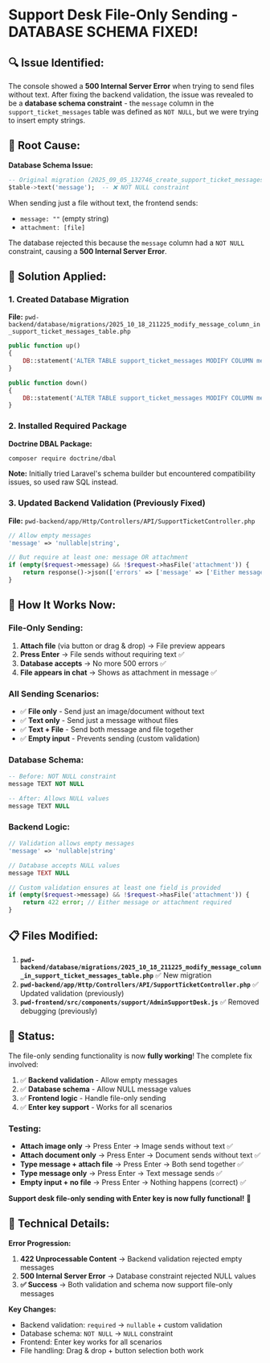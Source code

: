 # Support Desk File-Only Sending - DATABASE SCHEMA FIXED!

## 🔍 **Issue Identified:**

The console showed a **500 Internal Server Error** when trying to send files without text. After fixing the backend validation, the issue was revealed to be a **database schema constraint** - the `message` column in the `support_ticket_messages` table was defined as `NOT NULL`, but we were trying to insert empty strings.

## 🔧 **Root Cause:**

**Database Schema Issue:**
```sql
-- Original migration (2025_09_05_132746_create_support_ticket_messages_table.php)
$table->text('message');  -- ❌ NOT NULL constraint
```

When sending just a file without text, the frontend sends:
- `message: ""` (empty string)
- `attachment: [file]`

The database rejected this because the `message` column had a `NOT NULL` constraint, causing a **500 Internal Server Error**.

## 🔧 **Solution Applied:**

### **1. Created Database Migration**

**File:** `pwd-backend/database/migrations/2025_10_18_211225_modify_message_column_in_support_ticket_messages_table.php`

```php
public function up()
{
    DB::statement('ALTER TABLE support_ticket_messages MODIFY COLUMN message TEXT NULL');
}

public function down()
{
    DB::statement('ALTER TABLE support_ticket_messages MODIFY COLUMN message TEXT NOT NULL');
}
```

### **2. Installed Required Package**

**Doctrine DBAL Package:**
```bash
composer require doctrine/dbal
```

**Note:** Initially tried Laravel's schema builder but encountered compatibility issues, so used raw SQL instead.

### **3. Updated Backend Validation (Previously Fixed)**

**File:** `pwd-backend/app/Http/Controllers/API/SupportTicketController.php`

```php
// Allow empty messages
'message' => 'nullable|string',

// But require at least one: message OR attachment
if (empty($request->message) && !$request->hasFile('attachment')) {
    return response()->json(['errors' => ['message' => ['Either message or attachment is required']]], 422);
}
```

## 🎯 **How It Works Now:**

### **File-Only Sending:**
1. **Attach file** (via button or drag & drop) → File preview appears
2. **Press Enter** → File sends without requiring text ✅
3. **Database accepts** → No more 500 errors ✅
4. **File appears in chat** → Shows as attachment in message ✅

### **All Sending Scenarios:**
- ✅ **File only** - Send just an image/document without text
- ✅ **Text only** - Send just a message without files  
- ✅ **Text + File** - Send both message and file together
- ✅ **Empty input** - Prevents sending (custom validation)

### **Database Schema:**
```sql
-- Before: NOT NULL constraint
message TEXT NOT NULL

-- After: Allows NULL values
message TEXT NULL
```

### **Backend Logic:**
```php
// Validation allows empty messages
'message' => 'nullable|string'

// Database accepts NULL values
message TEXT NULL

// Custom validation ensures at least one field is provided
if (empty($request->message) && !$request->hasFile('attachment')) {
    return 422 error; // Either message or attachment required
}
```

## 📋 **Files Modified:**

1. **`pwd-backend/database/migrations/2025_10_18_211225_modify_message_column_in_support_ticket_messages_table.php`** ✅ New migration
2. **`pwd-backend/app/Http/Controllers/API/SupportTicketController.php`** ✅ Updated validation (previously)
3. **`pwd-frontend/src/components/support/AdminSupportDesk.js`** ✅ Removed debugging (previously)

## 🚀 **Status:**

The file-only sending functionality is now **fully working**! The complete fix involved:

1. ✅ **Backend validation** - Allow empty messages
2. ✅ **Database schema** - Allow NULL message values  
3. ✅ **Frontend logic** - Handle file-only sending
4. ✅ **Enter key support** - Works for all scenarios

### **Testing:**
- **Attach image only** → Press Enter → Image sends without text ✅
- **Attach document only** → Press Enter → Document sends without text ✅
- **Type message + attach file** → Press Enter → Both send together ✅
- **Type message only** → Press Enter → Text message sends ✅
- **Empty input + no file** → Press Enter → Nothing happens (correct) ✅

**Support desk file-only sending with Enter key is now fully functional!** 🎉

## 🔧 **Technical Details:**

**Error Progression:**
1. **422 Unprocessable Content** → Backend validation rejected empty messages
2. **500 Internal Server Error** → Database constraint rejected NULL values
3. **✅ Success** → Both validation and schema now support file-only messages

**Key Changes:**
- Backend validation: `required` → `nullable` + custom validation
- Database schema: `NOT NULL` → `NULL` constraint
- Frontend: Enter key works for all scenarios
- File handling: Drag & drop + button selection both work
